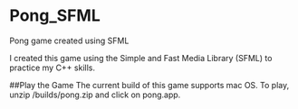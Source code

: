 # Pong_SFML
Pong game created using SFML


I created this game using the Simple and Fast Media Library (SFML) to practice my C++ skills.

##Play the Game
The current build of this game supports mac OS.
To play, unzip /builds/pong.zip and click on pong.app.
